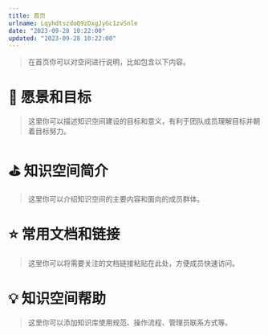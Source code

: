 ```yaml
---
title: 首页
urlname: LqyhdtszdoQ9zDxgJyGc1zvSnle
date: "2023-09-28 10:22:00"
updated: "2023-09-28 10:22:00"
---
```


> 在首页你可以对空间进行说明，比如包含以下内容。

# 🎯 愿景和目标

> 这里你可以描述知识空间建设的目标和意义，有利于团队成员理解目标并朝着目标努力。

# ⛳️ 知识空间简介

> 这里你可以介绍知识空间的主要内容和面向的成员群体。

# ⭐️ 常用文档和链接

> 这里你可以将需要关注的文档链接粘贴在此处，方便成员快速访问。

# 💡 知识空间帮助

> 这里你可以添加知识库使用规范、操作流程、管理员联系方式等。
